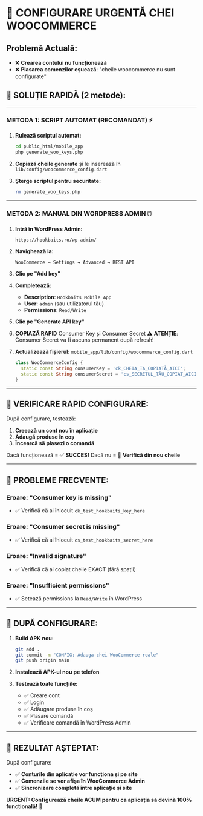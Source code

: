 # 🚨 CONFIGURARE URGENTĂ CHEI WOOCOMMERCE

## Problemă Actuală:
- ❌ **Crearea contului nu funcționează**
- ❌ **Plasarea comenzilor eșuează**: "cheile woocommerce nu sunt configurate"

## 🎯 SOLUȚIE RAPIDĂ (2 metode):

---

### **METODA 1: SCRIPT AUTOMAT (RECOMANDAT)** ⚡

1. **Rulează scriptul automat:**
   ```bash
   cd public_html/mobile_app
   php generate_woo_keys.php
   ```

2. **Copiază cheile generate** și le inserează în `lib/config/woocommerce_config.dart`

3. **Șterge scriptul pentru securitate:**
   ```bash
   rm generate_woo_keys.php
   ```

---

### **METODA 2: MANUAL DIN WORDPRESS ADMIN** 🖱️

1. **Intră în WordPress Admin:**
   ```
   https://hookbaits.ro/wp-admin/
   ```

2. **Navighează la:**
   ```
   WooCommerce → Settings → Advanced → REST API
   ```

3. **Clic pe "Add key"**

4. **Completează:**
   - **Description**: `Hookbaits Mobile App`
   - **User**: `admin` (sau utilizatorul tău)
   - **Permissions**: `Read/Write`

5. **Clic pe "Generate API key"**

6. **COPIAZĂ RAPID** Consumer Key și Consumer Secret
   ⚠️ **ATENȚIE**: Consumer Secret va fi ascuns permanent după refresh!

7. **Actualizează fișierul:**
   `mobile_app/lib/config/woocommerce_config.dart`
   
   ```dart
   class WooCommerceConfig {
     static const String consumerKey = 'ck_CHEIA_TA_COPIATĂ_AICI';
     static const String consumerSecret = 'cs_SECRETUL_TĂU_COPIAT_AICI';
   }
   ```

---

## 🔧 **VERIFICARE RAPID CONFIGURARE:**

După configurare, testează:

1. **Creează un cont nou în aplicație**
2. **Adaugă produse în coș**  
3. **Încearcă să plasezi o comandă**

Dacă funcționează = ✅ **SUCCES!**
Dacă nu = 🔄 **Verifică din nou cheile**

---

## 🚨 **PROBLEME FRECVENTE:**

### **Eroare: "Consumer key is missing"**
- ✅ Verifică că ai înlocuit `ck_test_hookbaits_key_here`

### **Eroare: "Consumer secret is missing"**  
- ✅ Verifică că ai înlocuit `cs_test_hookbaits_secret_here`

### **Eroare: "Invalid signature"**
- ✅ Verifică că ai copiat cheile EXACT (fără spații)

### **Eroare: "Insufficient permissions"**
- ✅ Setează permissions la `Read/Write` în WordPress

---

## 📱 **DUPĂ CONFIGURARE:**

1. **Build APK nou:**
   ```bash
   git add .
   git commit -m "CONFIG: Adauga chei WooCommerce reale"
   git push origin main
   ```

2. **Instalează APK-ul nou pe telefon**

3. **Testează toate funcțiile:**
   - ✅ Creare cont
   - ✅ Login  
   - ✅ Adăugare produse în coș
   - ✅ Plasare comandă
   - ✅ Verificare comandă în WordPress Admin

---

## 🎯 **REZULTAT AȘTEPTAT:**

După configurare:
- ✅ **Conturile din aplicație vor funcționa și pe site**
- ✅ **Comenzile se vor afișa în WooCommerce Admin**
- ✅ **Sincronizare completă între aplicație și site**

**URGENT: Configurează cheile ACUM pentru ca aplicația să devină 100% funcțională!** 🚀

